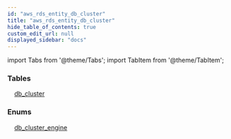 ```yaml
---
id: "aws_rds_entity_db_cluster"
title: "aws_rds_entity_db_cluster"
hide_table_of_contents: true
custom_edit_url: null
displayed_sidebar: "docs"
---
```


import Tabs from '@theme/Tabs';
import TabItem from '@theme/TabItem';

<Tabs queryString="view">
  <TabItem value="components" label="Components" default>

### Tables

    [db_cluster](../../aws/tables/aws_rds_entity_db_cluster.DBCluster)

### Enums
    [db_cluster_engine](../../aws/enums/aws_rds_entity_db_cluster.dbClusterEngineEnum)

</TabItem>
  <TabItem value="code-examples" label="Code examples">

</TabItem>
</Tabs>
